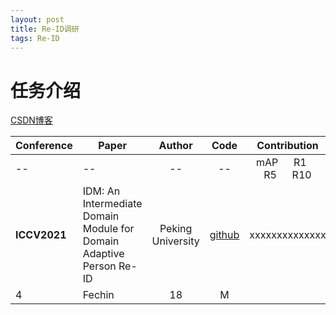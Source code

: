 ```yaml
---
layout: post
title: Re-ID调研
tags: Re-ID
---
```


# 任务介绍

[CSDN博客](https://blog.csdn.net/mzpmzk/article/details/81844261)


<style>
table th:first-of-type {
    width: 2cm;
}
 table th:nth-of-type(2) {
    width: 1500pt;
}
table th:nth-of-type(5) {
    width: 1500pt;
}
table th:nth-of-type(6) {
    width: 1500pt;
}
</style>

| **Conference** | **Paper**   | **Author** | **Code** | **Contribution**|
|--    |---------|:--------:|:------:|:--:|
| -- | --   | -- | -- | mAP &emsp;  R1 &emsp; R5 &emsp; R10| mAP &emsp; R1 &emsp;R5 &emsp;R10 |
| **ICCV2021** | IDM: An Intermediate Domain Module for Domain Adaptive Person Re-ID | Peking University  | [github](https://github.com/SikaStar/IDM) | xxxxxxxxxxxxxx|
| 4          | Fechin  | 18     | M    |         |   |--|






